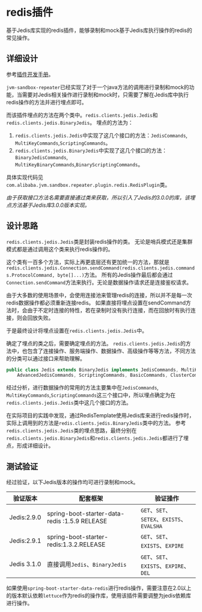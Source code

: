 # redis插件

基于Jedis库实现的redis插件，能够录制和mock基于Jedis库执行操作的redis的常见操作。


## 详细设计

参考[插件开发手册](../../docs/plugin-development.md)。

`jvm-sandbox-repeater`已经实现了对于一个java方法的调用进行录制和mock的功能，当需要对Jedis相关操作进行录制和mock时，只需要了解在Jedis库中执行redis操作的方法并进行埋点即可。

而该插件埋点的方法在两个类中。`redis.clients.jedis.Jedis`和`redis.clients.jedis.BinaryJedis`。
埋点的方法为：

1. `redis.clients.jedis.Jedis`中实现了这几个接口的方法：`JedisCommands`, `MultiKeyCommands`,`ScriptingCommands`。
2. `redis.clients.jedis.BinaryJedis`中实现了这几个接口的方法：`BinaryJedisCommands`, `MultiKeyBinaryCommands`,`BinaryScriptingCommands`。

具体实现代码见`com.alibaba.jvm.sandbox.repeater.plugin.redis.RedisPlugin`类。

*由于获取接口方法名需要直接通过类来获取，所以引入了Jedis的3.0.0的库，该埋点方法基于Jedis库3.0.0版本实现。*


## 设计思路

`redis.clients.jedis.Jedis`类是封装redis操作的类。
无论是哨兵模式还是集群模式都是通过调用这个类来执行redis操作的。

这个类有一百多个方法，实际上再更底层还有更加统一的方法，那就是`redis.clients.jedis.Connection.sendCommand(redis.clients.jedis.commands.ProtocolCommand, byte[]...)`方法。
所有的Jedis操作最后都会通过`Connection.sendCommand`方法来执行。无论是数据操作请求还是连接鉴权请求。

由于大多数的使用场景中，会使用连接池来管理redis的连接，所以并不是每一次redis数据操作都必须重新连接redis。
如果直接将埋点设置在sendCommand方法时，会由于不定时连接的特性，若在录制时没有执行连接，而在回放时有执行连接，则会回放失败。

于是最终设计将埋点设置在`redis.clients.jedis.Jedis`中。

确定了埋点的类之后，需要确定埋点的方法。
`redis.clients.jedis.Jedis`的方法中，也包含了连接操作、服务端操作、数据操作、高级操作等等方法，不同方法的分类可以通过接口来帮助理解。

```java
public class Jedis extends BinaryJedis implements JedisCommands, MultiKeyCommands,
    AdvancedJedisCommands, ScriptingCommands, BasicCommands, ClusterCommands, SentinelCommands, ModuleCommands {}
```

经过分析，进行数据操作的常用的方法主要集中在`JedisCommands`, `MultiKeyCommands`,`ScriptingCommands`这三个接口中，所以埋点确定为在`redis.clients.jedis.Jedis`类中这几个接口的方法。


在实际项目的实践中发现，通过RedisTemplate使用Jedis库来进行redis操作时，实际上调用到的方法是`redis.clients.jedis.BinaryJedis`类中的方法。
参考`redis.clients.jedis.Jedis`类的埋点思路，最终分别在`redis.clients.jedis.BinaryJedis`和`redis.clients.jedis.Jedis`都进行了埋点，形成详细设计。

## 测试验证

经过验证，以下Jedis版本的操作均可进行录制和mock。

| 验证版本    | 配套框架                                      | 验证操作                                   |
| ----------- | --------------------------------------------- | ------------------------------------------ |
| Jedis:2.9.0 | spring-boot-starter-data-redis :1.5.9 RELEASE | `GET`、`SET`、`SETEX`、`EXISTS`、`EVALSHA` |
| Jedis:2.9.1 | spring-boot-starter-redis:1.3.2.RELEASE       | `GET`、`SET`、`EXISTS`、`EXPIRE`           |
| Jedis 3.1.0 | 直接调用`Jedis`、`BinaryJedis`                | `GET`、`SET`、`EXISTS`、`EXPIRE`、`DEL`    |

如果使用`spring-boot-starter-data-redis`进行redis操作，需要注意在2.0以上的版本默认依赖`lettuce`作为redis的操作库，使用该插件需要调整为jedis依赖库进行操作。


